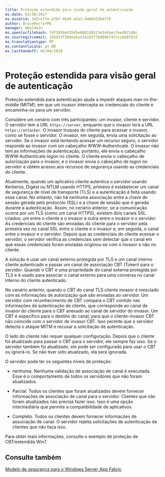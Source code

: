 ```yaml
---
title: Proteção estendida para visão geral de autenticação
ms.date: 03/30/2017
ms.assetid: 3d2ceffe-a7bf-4bd9-a5a2-9406423bd7f8
author: BrucePerlerMS
manager: mbaldwin
ms.openlocfilehash: fdf18564d3545e0061d8323e544aecfeed621d0c
ms.sourcegitcommit: 3d5d33f384eeba41b2dff79d096f47ccc8d8f03d
ms.translationtype: MT
ms.contentlocale: pt-BR
ms.lasthandoff: 05/04/2018
---
```

# <a name="extended-protection-for-authentication-overview"></a>Proteção estendida para visão geral de autenticação
Proteção estendida para autenticação ajuda a impedir ataques man-in-the-middle (MITM), em que um invasor intercepta as credenciais do cliente e encaminha-os para um servidor.  
  
 Considere um cenário com três participantes: um invasor, cliente e servidor. O servidor tem a URL `https://server`, enquanto que o invasor terá a URL `https://attacker`. O invasor truques do cliente para acessar o invasor, como se fosse o servidor. O invasor, em seguida, envia uma solicitação ao servidor. Se o invasor está tentando acessar um recurso seguro, o servidor responde ao invasor com um cabeçalho WWW-Authenticate. O invasor não tem as informações de autenticação, portanto, ele envia o cabeçalho WWW-Authenticate logon no cliente. O cliente envia o cabeçalho de autorização para o invasor, e o invasor envia o cabeçalho de logon no servidor e obtém acesso aos recursos de segurança usando as credenciais do cliente.  
  
 Atualmente, quando um aplicativo cliente autentica o servidor usando Kerberos, Digest ou NTLM usando HTTPS, primeiro é estabelecer um canal de segurança de nível de transporte (TLS) e a autenticação é feita usando esse canal. No entanto, não há nenhuma associação entre a chave de sessão gerada pelo protocolo (SSL) e a chave de sessão que é gerada durante a autenticação. Assim, no cenário anterior, se a comunicação ocorre por um TLS (como um canal HTTPS), existem dois canais SSL criados: um entre o cliente e o invasor e outra entre o invasor e o servidor. As credenciais do cliente são enviadas do cliente para o servidor pela primeira vez no canal SSL entre o cliente e o invasor e, em seguida, o canal entre o invasor e o servidor. Depois que as credenciais do cliente acessar o servidor, o servidor verifica as credenciais sem detectar que o canal em que essas credenciais foram enviadas originou-se com o invasor e não no cliente.  
  
 A solução é usar um canal externo protegida por TLS e um canal interno cliente autenticado e passar um canal de associação CBT (Token) para o servidor. Quando o CBT é uma propriedade do canal externa protegida por TLS e é usado para associar o canal externo para uma conversa no canal interno do cliente autenticado.  
  
 No cenário anterior, quando o CBT do canal TLS cliente invasor é mesclado com as informações de autorização que são enviadas ao servidor. Um servidor com reconhecimento de CBT compara o CBT contido nas informações de autenticação de cliente, que corresponde ao canal de invasor do cliente para o CBT anexado ao canal de servidor do invasor. Um CBT é específico para o destino do canal, para que o cliente-invasor CBT não coincide com o servidor de invasor CBT. Isso permite que o servidor detecta o ataque MITM e recusar a solicitação de autenticação.  
  
 O lado do cliente não requer qualquer configuração. Depois que o cliente foi atualizado para passar o CBT para o servidor, ele sempre faz isso. Se o servidor também foi atualizado, ele pode ser configurado para usar o CBT ou ignorá-lo. Se não tiver sido atualizado, ela será ignorada.  
  
 O servidor pode ter os seguintes níveis de proteção:  
  
-   nenhuma. Nenhuma validação de associação de canal é executada. Esse é o comportamento de todos os servidores que não foram atualizados.  
  
-   Parcial. Todos os clientes que foram atualizados devem fornecer informações de associação de canal para o servidor. Clientes que não foram atualizados não precisa fazer isso. Isso é uma opção intermediária que permite a compatibilidade de aplicativos.  
  
-   Completo. Todos os clientes devem fornecer informações de associação de canal. O servidor rejeita solicitações de autenticação de clientes que não faça isso.  
  
 Para obter mais informações, consulte o exemplo de proteção de CBT/estendida Win7.  
  
## <a name="see-also"></a>Consulte também  
 [Modelo de segurança para o Windows Server App Fabric](http://go.microsoft.com/fwlink/?LinkID=201279&clcid=0x409)
